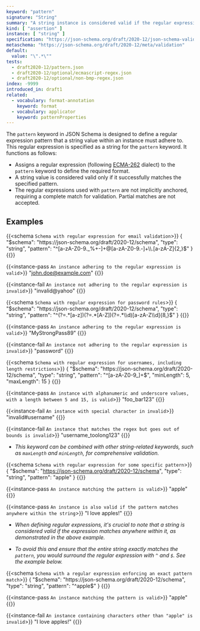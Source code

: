 ```yaml
---
keyword: "pattern"
signature: "String"
summary: "A string instance is considered valid if the regular expression matches the instance successfully."
kind: [ "assertion" ]
instance: [ "string" ]
specification: "https://json-schema.org/draft/2020-12/json-schema-validation.html#section-6.3.3"
metaschema: "https://json-schema.org/draft/2020-12/meta/validation"
default:
  value: "\".*\""
tests:
  - draft2020-12/pattern.json
  - draft2020-12/optional/ecmascript-regex.json
  - draft2020-12/optional/non-bmp-regex.json
index: -9999
introduced_in: draft1
related:
  - vocabulary: format-annotation
    keyword: format
  - vocabulary: applicator
    keyword: patternProperties
---
```


The `pattern` keyword in JSON Schema is designed to define a regular expression pattern that a string value within an instance must adhere to. This regular expression is specified as a string for the `pattern` keyword. It functions as follows:

* Assigns a regular expression (following [ECMA-262](https://www.ecma-international.org/publications-and-standards/standards/ecma-262/) dialect) to the `pattern` keyword to define the required format.
*  A string value is considered valid only if it successfully matches the specified pattern.
* The regular expressions used with `pattern` are not implicitly anchored, requiring a complete match for validation. Partial matches are not accepted.

## Examples

{{<schema `Schema with regular expression for email validation`>}}
{
  "$schema": "https://json-schema.org/draft/2020-12/schema",
  "type": "string",
  "pattern": "^[a-zA-Z0-9._%+-]+@[a-zA-Z0-9.-]+\\.[a-zA-Z]{2,}$"
}
{{</schema>}}

{{<instance-pass `An instance adhering to the regular expression is valid`>}}
"john.doe@example.com"
{{</instance-pass>}}

{{<instance-fail `An instance not adhering to the regular expression is invalid`>}}
"invalid@yahoo"
{{</instance-fail>}}

{{<schema `Schema with regular expression for password rules`>}}
{
  "$schema": "https://json-schema.org/draft/2020-12/schema",
  "type": "string",
  "pattern": "^(?=.*[a-z])(?=.*[A-Z])(?=.*\\d)[a-zA-Z\\d]{8,}$"
}
{{</schema>}}

{{<instance-pass `An instance adhering to the regular expression is valid`>}}
"MyStrongPass89"
{{</instance-pass>}}

{{<instance-fail `An instance not adhering to the regular expression is invalid`>}}
"password"
{{</instance-fail>}}

{{<schema `Schema with regular expression for usernames, including length restrictions`>}}
{
  "$schema": "https://json-schema.org/draft/2020-12/schema",
  "type": "string",
  "pattern": "^[a-zA-Z0-9_]+$",
  "minLength": 5,
  "maxLength": 15
}
{{</schema>}}

{{<instance-pass `An instance with alphanumeric and underscore values, with a length between 5 and 15, is valid`>}}
"foo_bar123"
{{</instance-pass>}}

{{<instance-fail `An instance with special character in invalid`>}}
"invalid#username"
{{</instance-fail>}}

{{<instance-fail `An instance that matches the regex but goes out of bounds is invalid`>}}
"username_toolong123"
{{</instance-fail>}}
- _This keyword can be combined with other string-related keywords, such as `maxLength` and `minLength`, for comprehensive validation._

{{<schema `Schema with regular expression for some specific pattern`>}}
{
  "$schema": "https://json-schema.org/draft/2020-12/schema",
  "type": "string",
  "pattern": "apple"
}
{{</schema>}}

{{<instance-pass `An instance matching the pattern is valid`>}}
"apple"
{{</instance-pass>}}

{{<instance-pass `An instance is also valid if the pattern matches anywhere within the string`>}}
"I love apples!"
{{</instance-pass>}}

- _When defining regular expressions, it's crucial to note that a string is considered valid if the expression matches anywhere within it, as demonstrated in the above example._

- _To avoid this and ensure that the entire string exactly matches the `pattern`, you would surround the regular expression with `^` and `$`. See the example below._

{{<schema `Schema with a regular expression enforcing an exact pattern match`>}}
{
  "$schema": "https://json-schema.org/draft/2020-12/schema",
  "type": "string",
  "pattern": "^apple$"
}
{{</schema>}}

{{<instance-pass `An instance matching the pattern is valid`>}}
"apple"
{{</instance-pass>}}

{{<instance-fail `An instance containing characters other than "apple" is invalid`>}}
"I love apples!"
{{</instance-fail>}}
